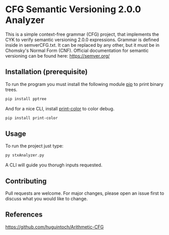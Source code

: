 # CFG Semantic Versioning 2.0.0 Analyzer

This is a simple context-free grammar (CFG) project, that implements the CYK to verify semantic versioning 2.0.0 expressions.
Grammar is defined inside in semverCFG.txt. It can be replaced by any other, but it must be in Chomsky's Normal Form (CNF). 
Official documentation for semantic versioning can be found here: https://semver.org/

## Installation (prerequisite)

To run the program you must install the following module [pip](https://pypi.org/project/pptree/) to print binary trees.

```bash
pip install pptree
```

And for a nice CLI, install [print-color](https://pypi.org/project/print-color/) to color debug.

```bash
pip install print-color
```

## Usage
To run the project just type:

```bash
py stxAnalyzer.py
```

A CLI will guide you thorugh inputs requested.

## Contributing
Pull requests are welcome. For major changes, please open an issue first to discuss what you would like to change.

## References
https://github.com/huguintoch/Arithmetic-CFG
